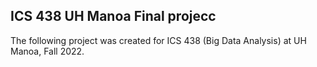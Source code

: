 ## ICS 438 UH Manoa Final projecc 

The following project was created for ICS 438 (Big Data Analysis) at UH Manoa, Fall 2022.
